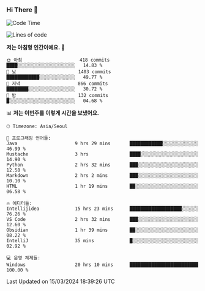 ### Hi There 👋


<!---
- 👋 Hi, I’m @muyaaho
- 👀 I’m interested in ...
- 🌱 I’m currently learning ...
- 💞️ I’m looking to collaborate on ...
- 📫 How to reach me ...
--->
<!--- plz
muyaaho/muyaaho is a ✨ special ✨ repository because its `README.md` (this file) appears on your GitHub profile.
You can click the Preview link to take a look at your changes.
<a href="https://hits.seeyoufarm.com"><img src="https://hits.seeyoufarm.com/api/count/incr/badge.svg?url=https%3A%2F%2Fgithub.com%2Fejaman&count_bg=%23000000&title_bg=%23000000&icon=github.svg&icon_color=%23FFFFFF&title=Github&edge_flat=true"/></a>
   --->
   
<!--START_SECTION:waka-->
![Code Time](http://img.shields.io/badge/Code%20Time-420%20hrs%2041%20mins-blue)

![Lines of code](https://img.shields.io/badge/%EC%A0%80%EB%8A%94%20%EC%97%AC%ED%83%9C%EA%B9%8C%EC%A7%80%20-715.6%20thousand%20%EC%A4%84%EC%9D%98%20%EC%BD%94%EB%93%9C%EB%A5%BC%20%EC%9E%91%EC%84%B1%ED%96%88%EC%96%B4%EC%9A%94.-blue)

**저는 아침형 인간이에요. 🐤** 

```text
🌞 아침                     418 commits         ████░░░░░░░░░░░░░░░░░░░░░   14.83 % 
🌆 낮　                     1403 commits        ████████████░░░░░░░░░░░░░   49.77 % 
🌃 저녁                     866 commits         ████████░░░░░░░░░░░░░░░░░   30.72 % 
🌙 밤　                     132 commits         █░░░░░░░░░░░░░░░░░░░░░░░░   04.68 % 
```


📊 **저는 이번주를 이렇게 시간을 보냈어요.** 

```text
🕑︎ Timezone: Asia/Seoul

💬 프로그래밍 언어들: 
Java                     9 hrs 29 mins       ████████████░░░░░░░░░░░░░   46.99 % 
Mustache                 3 hrs               ████░░░░░░░░░░░░░░░░░░░░░   14.90 % 
Python                   2 hrs 32 mins       ███░░░░░░░░░░░░░░░░░░░░░░   12.58 % 
Markdown                 2 hrs 2 mins        ███░░░░░░░░░░░░░░░░░░░░░░   10.10 % 
HTML                     1 hr 19 mins        ██░░░░░░░░░░░░░░░░░░░░░░░   06.58 % 

🔥 에디터들: 
Intellijidea             15 hrs 23 mins      ███████████████████░░░░░░   76.26 % 
VS Code                  2 hrs 32 mins       ███░░░░░░░░░░░░░░░░░░░░░░   12.60 % 
Obsidian                 1 hr 39 mins        ██░░░░░░░░░░░░░░░░░░░░░░░   08.22 % 
IntelliJ                 35 mins             █░░░░░░░░░░░░░░░░░░░░░░░░   02.92 % 

💻 운영 체제들: 
Windows                  20 hrs 10 mins      █████████████████████████   100.00 % 
```


 Last Updated on 15/03/2024 18:39:26 UTC
<!--END_SECTION:waka-->

